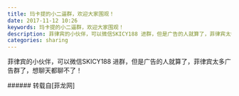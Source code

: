 ```yaml
---
title: 玛卡提的小二逼群，欢迎大家围观！
date: 2017-11-12 10:26
keywords: 玛卡提的小二逼群，欢迎大家围观！
description: 菲律宾的小伙伴，可以微信SKICY188 进群，但是广告的人就算了，菲律宾太多广告群了，想聊天都聊不了！
categories: sharing
---
```

<td class="t_f" id="postmessage_974578">

菲律宾的小伙伴，可以微信SKICY188 进群，但是广告的人就算了，菲律宾太多广告群了，想聊天都聊不了！<br/>
</td>
###### 转载自[菲龙网]